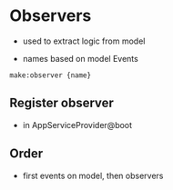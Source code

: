 # Observers

- used to extract logic from model

- names based on model Events

`make:observer {name}`

## Register observer

- in AppServiceProvider@boot

## Order

- first events on model, then observers